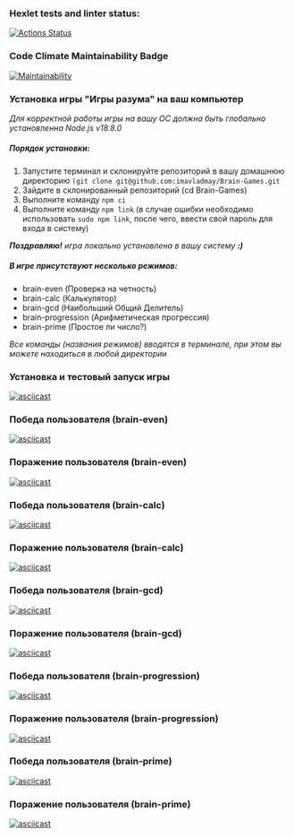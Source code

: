 ### Hexlet tests and linter status:
[![Actions Status](https://github.com/thevladmay/frontend-project-44/workflows/hexlet-check/badge.svg)](https://github.com/thevladmay/frontend-project-44/actions)
### Code Climate Maintainability Badge
[![Maintainability](https://api.codeclimate.com/v1/badges/84d188118682fb688e6c/maintainability)](https://codeclimate.com/github/imavladmay/Brain-Games/maintainability)

### Установка игры "Игры разума" на ваш компьютер

*Для корректной работы игры на вашу ОС должна быть глобально установленна Node.js v18.8.0*

##### Порядок установки:
1. Запустите терминал и склонируйте репозиторий в вашу домашнюю директорию
```(git clone git@github.com:imavladmay/Brain-Games.git```
2. Зайдите в склонированный репозиторий (cd Brain-Games)
3. Выполните команду ```npm ci```
4. Выполните команду ```npm link``` (в случае ошибки необходимо использовать ```sudo npm link```, после чего, ввести свой пароль для входа в систему)

***Поздравляю!*** *игра локально установлена в вашу систему* ***:)***

##### В игре присутствуют несколько режимов:
- brain-even (Проверка на четность)
- brain-calc (Калькулятор)
- brain-gcd (Наибольший Общий Делитель)
- brain-progression (Арифметическая прогрессия)
- brain-prime (Простое ли число?)

*Все команды (названия режимов) вводятся в терминале, при этом вы можете находиться в любой директории*

### Установка и тестовый запуск игры

[![asciicast](https://asciinema.org/a/pVfs7f3mpaBarnpztPlKvsyh5.svg)](https://asciinema.org/a/pVfs7f3mpaBarnpztPlKvsyh5)

### Победа пользователя (brain-even)

[![asciicast](https://asciinema.org/a/oA1kZGrT2NP7WXkICeV2CA5M3.svg)](https://asciinema.org/a/oA1kZGrT2NP7WXkICeV2CA5M3)

### Поражение пользователя (brain-even)

[![asciicast](https://asciinema.org/a/dyHGER7oqz0uFYYlbrAsr9BHp.svg)](https://asciinema.org/a/dyHGER7oqz0uFYYlbrAsr9BHp)

### Победа пользователя (brain-calc)

[![asciicast](https://asciinema.org/a/lpLhHeblO0oLTPVwucwLzNj7k.svg)](https://asciinema.org/a/lpLhHeblO0oLTPVwucwLzNj7k)

### Поражение пользователя (brain-calc)

[![asciicast](https://asciinema.org/a/tTCbkeVtjArBfD3D9x2nnQz5G.svg)](https://asciinema.org/a/tTCbkeVtjArBfD3D9x2nnQz5G)

### Победа пользователя (brain-gcd)

[![asciicast](https://asciinema.org/a/OK1RNgn0EsYKqzLj9I3SZv449.svg)](https://asciinema.org/a/OK1RNgn0EsYKqzLj9I3SZv449)

### Поражение пользователя (brain-gcd)

[![asciicast](https://asciinema.org/a/e9cBxhg58XmgAMqdU44Sx9cD1.svg)](https://asciinema.org/a/e9cBxhg58XmgAMqdU44Sx9cD1)

### Победа пользователя (brain-progression)

[![asciicast](https://asciinema.org/a/6Z3y1Wog9Qst5XnHuSLCUpyfg.svg)](https://asciinema.org/a/6Z3y1Wog9Qst5XnHuSLCUpyfg)

### Поражение пользователя (brain-progression)

[![asciicast](https://asciinema.org/a/S6EaHm6lXwr71y6aRuJtJtyCs.svg)](https://asciinema.org/a/S6EaHm6lXwr71y6aRuJtJtyCs)

### Победа пользователя (brain-prime)

[![asciicast](https://asciinema.org/a/7BSZy7EbnlG4ZN5f2YCg91IOr.svg)](https://asciinema.org/a/7BSZy7EbnlG4ZN5f2YCg91IOr)

### Поражение пользователя (brain-prime)

[![asciicast](https://asciinema.org/a/h2qjlPnikjW27M89pkzTGTBxJ.svg)](https://asciinema.org/a/h2qjlPnikjW27M89pkzTGTBxJ)
